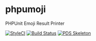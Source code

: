 # phpumoji
PHPUnit Emoji Result Printer

[![StyleCI](https://styleci.io/repos/96408449/shield?branch=master)](https://styleci.io/repos/96408449)
[![Build Status](https://travis-ci.org/coderabbi/phpumoji.svg?branch=master)](https://travis-ci.org/coderabbi/phpumoji)
[![PDS Skeleton](https://img.shields.io/badge/pds-skeleton-blue.svg?style=flat-square)](https://github.com/php-pds/skeleton)
